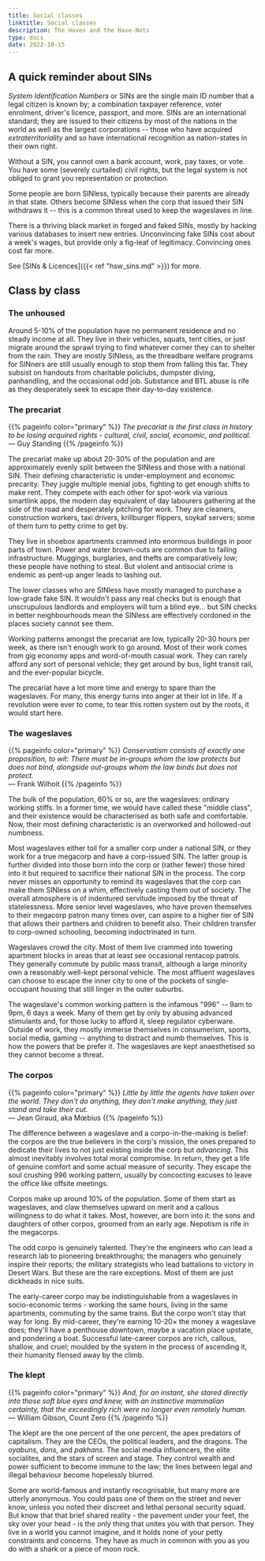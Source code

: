 ```yaml
---
title: Social classes
linktitle: Social classes
description: The Haves and the Have-Nots
type: docs
date: 2022-10-15
---
```


## A quick reminder about SINs

_System Identification Numbers_ or SINs are the single main ID number that a legal citizen is known by; a combination taxpayer reference, voter enrolment, driver's licence, passport, and more. SINs are an international standard; they are issued to their citizens by most of the nations in the world as well as the largest corporations -- those who have acquired _extraterritoriality_ and so have international recognition as nation-states in their own right. 

Without a SIN, you cannot own a bank account, work, pay taxes, or vote. You have some (severely curtailed) civil rights, but the legal system is not obliged to grant you representation or protection. 

Some people are born SINless, typically because their parents are already in that state. Others become SINless when the corp that issued their SIN withdraws it -- this is a common threat used to keep the wageslaves in line. 

There is a thriving black market in forged and faked SINs, mostly by hacking various databases to insert new entries. Unconvincing fake SINs cost about a week's wages, but provide only a fig-leaf of legitimacy. Convincing ones cost far more. 

See [SINs & Licences]({{< ref "hsw_sins.md" >}}) for more.

## Class by class

### The unhoused

Around 5-10% of the population have no permanent residence and no steady income at all. They live in their vehicles, squats, tent cities, or just migrate around the sprawl trying to find whatever corner they can to shelter from the rain. They are mostly SINless, as the threadbare welfare programs for SINners are still usually enough to stop them from falling this far. They subsist on handouts from charitable policlubs, dumpster diving, panhandling, and the occasional odd job. Substance and BTL abuse is rife as they desperately seek to escape their day-to-day existence.

### The precariat

{{% pageinfo color="primary" %}}
_The precariat is the first class in history to be losing acquired rights - cultural, civil, social, economic, and political._ \
— Guy Standing
{{% /pageinfo %}}

The precariat make up about 20-30% of the population and are approximately evenly split between the SINless and those with a national SIN. Their defining characteristic is under-employment and economic precarity. They juggle multiple menial jobs, fighting to get enough shifts to make rent. They compete with each other for spot-work via various smartlink apps, the modern day equivalent of day labourers gathering at the side of the road and desperately pitching for work. They are cleaners, construction workers, taxi drivers, krillburger flippers, soykaf servers; some of them turn to petty crime to get by.

They live in shoebox apartments crammed into enormous buildings in poor parts of town. Power and water brown-outs are common due to failing infrastructure. Muggings, burglaries, and thefts are comparatively low; these people have nothing to steal. But violent and antisocial crime is endemic as pent-up anger leads to lashing out. 

The lower classes who are SINless have mostly managed to purchase a low-grade fake SIN. It wouldn't pass any real checks but is enough that unscrupulous landlords and employers will turn a blind eye... but SIN checks in better neighbourhoods mean the SINless are effectively cordoned in the places society cannot see them. 

Working patterns amongst the precariat are low, typically 20-30 hours per week, as there isn't enough work to go around. Most of their work comes from gig economy apps and word-of-mouth casual work. They can rarely afford any sort of personal vehicle; they get around by bus, light transit rail, and the ever-popular bicycle. 

The precariat have a lot more time and energy to spare than the wageslaves. For many, this energy turns into anger at their lot in life. If a revolution were ever to come, to tear this rotten system out by the roots, it would start here.

### The wageslaves

{{% pageinfo color="primary" %}}
_Conservatism consists of exactly one proposition, to wit: There must be in-groups whom the law protects but does not bind, alongside out-groups whom the law binds but does not protect._ \
— Frank Wilhoit
{{% /pageinfo %}}

The bulk of the population, 60% or so, are the wageslaves: ordinary working stiffs. In a former time, we would have called these "middle class", and their existence would be characterised as both safe and comfortable. Now, their most defining characteristic is an overworked and hollowed-out numbness.

Most wageslaves either toil for a smaller corp under a national SIN, or they work for a true megacorp and have a corp-issued SIN. The latter group is further divided into those born into the corp or (rather fewer) those hired into it but required to sacrifice their national SIN in the process. The corp never misses an opportunity to remind its wageslaves that the corp can make them SINless on a whim, effectively casting them out of society. The overall atmosphere is of indentured servitude imposed by the threat of statelessness. More senior level wageslaves, who have proven themselves to their megacorp patron many times over, can aspire to a higher tier of SIN that allows their partners and children to benefit also. Their children transfer to corp-owned schooling, becoming indoctrinated in turn.

Wageslaves crowd the city. Most of them live crammed into towering apartment blocks in areas that at least see occasional rentacop patrols. They generally commute by public mass transit, although a large minority own a reasonably well-kept personal vehicle. The most affluent wageslaves can choose to escape the inner city to one of the pockets of single-occupant housing that still linger in the outer suburbs.  

The wageslave's common working pattern is the infamous "996" -- 9am to 9pm, 6 days a week. Many of them get by only by abusing advanced stimulants and, for those lucky to afford it, sleep regulator cyberware. Outside of work, they mostly immerse themselves in consumerism, sports, social media, gaming -- anything to distract and numb themselves. This is how the powers that be prefer it. The wageslaves are kept anaesthetised so they cannot become a threat. 

### The corpos

{{% pageinfo color="primary" %}}
_Little by little the agents have taken over the world. They don't do anything, they don't make anything, they just stand and take their cut._ \
— Jean Giraud, aka Mœbius
{{% /pageinfo %}}

The difference between a wageslave and a corpo-in-the-making is belief: the corpos are the true believers in the corp's mission, the ones prepared to dedicate their lives to not just existing inside the corp but _advancing_. This almost inevitably involves total moral compromise. In return, they get a life of genuine comfort and some actual measure of security. They escape the soul crushing 996 working pattern, usually by concocting excuses to leave the office like offsite meetings. 

Corpos make up around 10% of the population. Some of them start as wageslaves, and claw themselves upward on merit and a callous willingness to do what it takes. Most, however, are born into it: the sons and daughters of other corpos, groomed from an early age. Nepotism is rife in the megacorps.

The odd corpo is genuinely talented. They're the engineers who can lead a research lab to pioneering breakthroughs; the managers who genuinely inspire their reports; the military strategists who lead battalions to victory in Desert Wars. But these are the rare exceptions. Most of them are just dickheads in nice suits.

The early-career corpo may be indistinguishable from a wageslaves in socio-economic terms - working the same hours, living in the same apartments, commuting by the same trains. But the corpo won't stay that way for long. By mid-career, they're earning 10-20× the money a wageslave does; they'll have a penthouse downtown, maybe a vacation place upstate, and pondering a boat. Successful late-career corpos are rich, callous, shallow, and cruel; moulded by the system in the process of ascending it, their humanity flensed away by the climb.

### The klept

{{% pageinfo color="primary" %}}
_And, for an instant, she stared directly into those soft blue eyes and knew, with an instinctive mammalian certainty, that the exceedingly rich were no longer even remotely human._ \
— William Gibson, Count Zero
{{% /pageinfo %}}

The klept are the one percent of the one percent, the apex predators of capitalism. They are the CEOs, the political leaders, and the dragons. The *oyabuns*, *dons*, and *pakhans*. The social media influencers, the elite socialites, and the stars of screen and stage. They control wealth and power sufficient to become immune to the law; the lines between legal and illegal behaviour become hopelessly blurred. 

Some are world-famous and instantly recognisable, but many more are utterly anonymous. You could pass one of them on the street and never know, unless you noted their discreet and lethal personal security squad. But know that that brief shared reality - the pavement under your feet, the sky over your head - is the only thing that unites you with that person. They live in a world you cannot imagine, and it holds none of your petty constraints and concerns. They have as much in common with you as you do with a shark or a piece of moon rock.

<!-- 
## Counter-culture

The more stifling the mainstream culture, the stronger the push against it from the youth. 

xxx

## The underclass: criminals & anarchists

Criminals exist at all levels in the above system, and outside of it.  xxx -->
